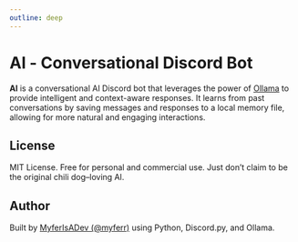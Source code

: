 ```yaml
---
outline: deep
---
```

# Al - Conversational Discord Bot

**Al** is a conversational AI Discord bot that leverages the power of [Ollama](https://ollama.com) to provide intelligent and context-aware responses. It learns from past conversations by saving messages and responses to a local memory file, allowing for more natural and engaging interactions.

## License

MIT License. Free for personal and commercial use.
Just don’t claim to be the original chili dog–loving Al.


## Author

Built by [MyferIsADev (@myferr)](https://github.com/myferr/) using Python, Discord.py, and Ollama.
